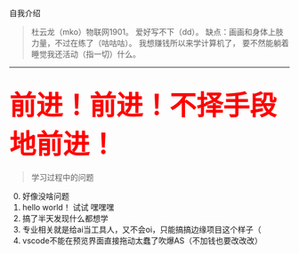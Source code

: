 自我介绍
>杜云龙（mko）物联网1901。
爱好写不下（dd）。
缺点：画画和身体上肢力量，不过在练了（咕咕咕）。
我想赚钱所以来学计算机了，
要不然能躺着睡觉我还活动（指一切）什么。
---
<font color=red size=36>前进！前进！不择手段地前进！</font>
---
>学习过程中的问题
0. 好像没啥问题
1. hello world！ 试试 嘿嘿嘿
2. 搞了半天发现什么都想学
3. 专业相关就是给ai当工具人，又不会oi，只能搞搞边缘项目这个样子（
4. vscode不能在预览界面直接拖动太蠢了吹爆AS（不加钱也要改改改）
